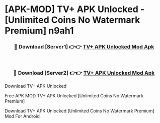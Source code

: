 # [APK-MOD] TV+ APK Unlocked - [Unlimited Coins No Watermark Premium] n9ah1



<div align="center">
<h3>🔴 Download [Server1] 👉👉 <a href="https://momento.my/?title=TV+_APK_Unlocked">TV+ APK Unlocked Mod Apk</a></h3><br>

<h3>🔴 Download [Server2] 👉👉 <a href="https://momento.my/?title=TV+_APK_Unlocked">TV+ APK Unlocked Mod Apk</a></h3>
</div>



Download TV+ APK Unlocked 

Free APK MOD TV+ APK Unlocked [Unlimited Coins No Watermark Premium]

Download TV+ APK Unlocked [Unlimited Coins No Watermark Premium] Mod For Android
